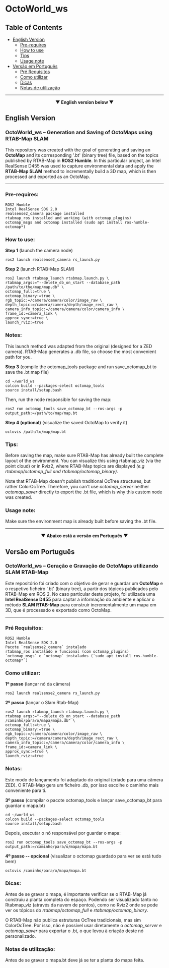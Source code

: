 # OctoWorld_ws

## Table of Contents

- [English Version](#english-version)
  - [Pre-requires](#pre-requires)
  - [How to use](#how-to-use)
  - [Tips](#tips)
  - [Usage note](#usage-note)
- [Versão em Português](#versão-em-portugues)
  - [Pré Requisitos](#pré-requisitos)
  - [Como utilizar](#como-utilizar)
  - [Dicas](#dicas)
  - [Notas de utilização](#notas-de-utilização)

---
<p align="center"><strong> ▼ English version below ▼ </strong></p>

## English Version

### OctoWorld_ws – Generation and Saving of OctoMaps using RTAB-Map SLAM

This repository was created with the goal of generating and saving an **OctoMap** and its corresponding '.bt' (binary tree) file, based on the topics published by RTAB-Map in **ROS2 Humble**.
In this particular project, an Intel RealSense D455 was used to capture environmental data and apply the **RTAB-Map SLAM** method to incrementally build a 3D map, which is then processed and exported as an OctoMap.

---

### Pre-requires:

    ROS2 Humble
    Intel RealSense SDK 2.0
    realsense2_camera package installed
    rtabmap_ros installed and working (with octomap_plugins)
    octomap_msgs and octomap installed (sudo apt install ros-humble-octomap*)

### How to use:

**Step 1** (launch the camera node)

    ros2 launch realsense2_camera rs_launch.py 

**Step 2** (launch RTAB-Map SLAM)

    ros2 launch rtabmap_launch rtabmap.launch.py \
    rtabmap_args:="--delete_db_on_start --database_path /path/to/the/map/map.db" \
    octomap_full:=true \
    octomap_binary:=true \
    rgb_topic:=/camera/camera/color/image_raw \
    depth_topic:=/camera/camera/depth/image_rect_raw \
    camera_info_topic:=/camera/camera/color/camera_info \
    frame_id:=camera_link \
    approx_sync:=true \
    launch_rviz:=true


### Notes:

This launch method was adapted from the original (designed for a ZED camera).
RTAB-Map generates a .db file, so choose the most convenient path for you.

**Step 3** (compile the octomap_tools package and run save_octomap_bt to save the .bt map file)

    cd ~/world_ws
    colcon build --packages-select octomap_tools
    source install/setup.bash

Then, run the node responsible for saving the map:

    ros2 run octomap_tools save_octomap_bt --ros-args -p output_path:=/path/to/map/map.bt

**Step 4 (optional)** (visualize the saved OctoMap to verify it)

    octovis /path/to/map/map.bt


### Tips:

Before saving the map, make sure RTAB-Map has already built the complete layout of the environment.
You can visualize this using rtabmap_viz (via the point cloud) or in Rviz2, where RTAB-Map topics are displayed *(e.g rtabmap/octomap_full and rtabmap/octomap_binary)*.

Note that RTAB-Map doesn't publish traditional OcTree structures, but rather ColorOcTree.
Therefore, you can't use *octomap_server* neither *octomap_saver* directly to export the .bt file, which is why this custom node was created.


### Usage note:

Make sure the environment map is already built before saving the .bt file.

---


<p align="center"><strong> ▼ Abaixo está a versão em Português ▼ </strong></p>

## Versão em Português

### OctoWorld_ws – Geração e Gravação de OctoMaps utilizando SLAM RTAB-Map

Este repositório foi criado com o objetivo de gerar e guardar um **OctoMap** e o respetivo ficheiro '.bt' (binary tree), a partir dos tópicos publicados pelo RTAB-Map em ROS 2.
No caso particular deste projeto, foi utilizada uma **Intel RealSense D455** para captar a informação do ambiente e aplicar o método **SLAM RTAB-Map** para construir incrementalmente um mapa em 3D, que é processado e exportado como OctoMap.

---

### Pré Requisitos:

    ROS2 Humble
    Intel RealSense SDK 2.0
    Pacote `realsense2_camera` instalado
    rtabmap_ros instalado e funcional (com octomap_plugins)
    `octomap_msgs` e `octomap` instalados (`sudo apt install ros-humble-octomap*`)



### Como utilizar:

**1º passo** (lançar nó da câmera)

    ros2 launch realsense2_camera rs_launch.py 

**2º passo** (lançar o Slam Rtab-Map)

    ros2 launch rtabmap_launch rtabmap.launch.py \
    rtabmap_args:="--delete_db_on_start --database_path /caminho/para/o/mapa/mapa.db" \
    octomap_full:=true \
    octomap_binary:=true \
    rgb_topic:=/camera/camera/color/image_raw \
    depth_topic:=/camera/camera/depth/image_rect_raw \
    camera_info_topic:=/camera/camera/color/camera_info \
    frame_id:=camera_link \
    approx_sync:=true \
    launch_rviz:=true



### Notas:

Este modo de lançamento foi adaptado do original (criado para uma câmera ZED). 
O RTAB-Map gera um ficheiro .db, por isso escolhe o caminho mais conveniente para ti.

**3º passo** (compilar o pacote octomap_tools e lançar save_octomap_bt para guardar o mapa.bt)

    cd ~/world_ws
    colcon build --packages-select octomap_tools
    source install/setup.bash

Depois, executar o nó responsável por guardar o mapa:

    ros2 run octomap_tools save_octomap_bt --ros-args -p output_path:=/caminho/para/o/mapa/mapa.bt

**4º passo -- opcional** (visualizar o octomap guardado para ver se está tudo bem)

    octovis /caminho/para/o/mapa/mapa.bt


### Dicas:

Antes de se gravar o mapa, é importante verificar se o RTAB-Map já construiu a planta completa do espaço. 
Podendo ser visualizado tanto no Rtabmap_viz (através da nuvem de pontos), como no Rviz2 onde se pode ver os tópicos do *rtabmap/octomap_full* e *rtabmap/octomap_binary*. 

O RTAB-Map não publica estruturas OcTree tradicionais, mas sim ColorOcTree. 
Por isso, não é possível usar diretamente o *octomap_server* e *octomap_saver* para exportar o .bt, o que levou à criação deste nó personalizado.



### Notas de utilização:

Antes de se gravar o mapa.bt deve já se ter a planta do mapa feita. 
